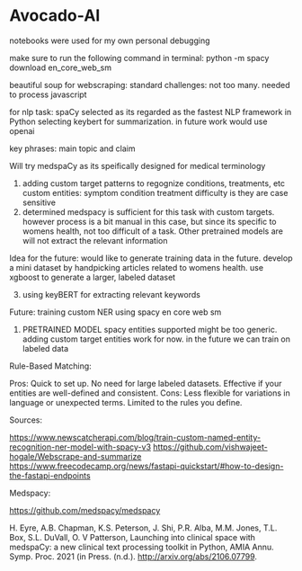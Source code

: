 # Avocado-AI

notebooks were used for my own personal debugging

make sure to run the following command in terminal:
python -m spacy download en_core_web_sm

beautiful soup for webscraping: standard
challenges: not too many. needed to process javascript

for nlp task:
spaCy selected as its regarded as the fastest NLP framework in Python
selecting keybert for summarization. in future work would use openai


key phrases: main topic and claim

Will try medspaCy as its speifically designed for medical terminology

1. adding custom target patterns to regognize conditions, treatments, etc
custom entities: symptom
condition
treatment
difficulty is they are case sensitive
2. determined medspacy is sufficient for this task with custom targets. however process is a bit manual in this case, but since its specific to womens health, not too difficult of a task. Other pretrained models are will not extract the relevant information

Idea for the future:
would like to generate training data in the future. develop a mini dataset by handpicking articles related to womens health. use xgboost to generate a larger, labeled dataset

3. using keyBERT for extracting relevant keywords

Future: training custom NER using spacy en core web sm
1. PRETRAINED MODEL spacy
entities supported might be too generic. adding custom target entities work for now. in the future we can train on labeled data

Rule-Based Matching:

Pros:
Quick to set up.
No need for large labeled datasets.
Effective if your entities are well-defined and consistent.
Cons:
Less flexible for variations in language or unexpected terms.
Limited to the rules you define.


Sources:

https://www.newscatcherapi.com/blog/train-custom-named-entity-recognition-ner-model-with-spacy-v3
https://github.com/vishwajeet-hogale/Webscrape-and-summarize
https://www.freecodecamp.org/news/fastapi-quickstart/#how-to-design-the-fastapi-endpoints

Medspacy:

https://github.com/medspacy/medspacy

H. Eyre, A.B. Chapman, K.S. Peterson, J. Shi, P.R. Alba, M.M. Jones, T.L. Box, S.L. DuVall, O. V Patterson,
Launching into clinical space with medspaCy: a new clinical text processing toolkit in Python,
AMIA Annu. Symp. Proc. 2021 (in Press. (n.d.). 
http://arxiv.org/abs/2106.07799.

